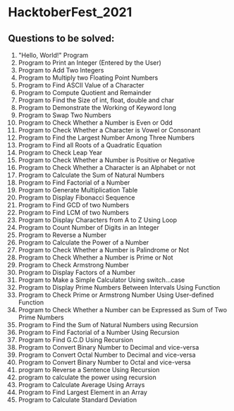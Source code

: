 # HacktoberFest_2021

## Questions to be solved:

  1.  "Hello, World!" Program
  2.  Program to Print an Integer (Entered by the User)
  3.  Program to Add Two Integers
  4.  Program to Multiply two Floating Point Numbers
  5.  Program to Find ASCII Value of a Character
  6.  Program to Compute Quotient and Remainder
  7.  Program to Find the Size of int, float, double and char
  8.  Program to Demonstrate the Working of Keyword long
  9.  Program to Swap Two Numbers
  10. Program to Check Whether a Number is Even or Odd
  11. Program to Check Whether a Character is Vowel or Consonant
  12. Program to Find the Largest Number Among Three Numbers
  13. Program to Find all Roots of a Quadratic Equation
  14. Program to Check Leap Year
  15. Program to Check Whether a Number is Positive or Negative
  16. Program to Check Whether a Character is an Alphabet or not
  17. Program to Calculate the Sum of Natural Numbers
  18. Program to Find Factorial of a Number
  19. Program to Generate Multiplication Table
  20. Program to Display Fibonacci Sequence
  21. Program to Find GCD of two Numbers
  22. Program to Find LCM of two Numbers
  23. Program to Display Characters from A to Z Using Loop
  24. Program to Count Number of Digits in an Integer
  25. Program to Reverse a Number
  26. Program to Calculate the Power of a Number
  27. Program to Check Whether a Number is Palindrome or Not
  28. Program to Check Whether a Number is Prime or Not
  29. Program to Check Armstrong Number
  30. Program to Display Factors of a Number
  31. Program to Make a Simple Calculator Using switch...case
  32. Program to Display Prime Numbers Between Intervals Using Function
  33. Program to Check Prime or Armstrong Number Using User-defined Function
  34. Program to Check Whether a Number can be Expressed as Sum of Two Prime Numbers
  35. Program to Find the Sum of Natural Numbers using Recursion
  36. Program to Find Factorial of a Number Using Recursion
  37. Program to Find G.C.D Using Recursion
  38. Program to Convert Binary Number to Decimal and vice-versa
  39. Program to Convert Octal Number to Decimal and vice-versa
  40. Program to Convert Binary Number to Octal and vice-versa
  41. program to Reverse a Sentence Using Recursion
  42. program to calculate the power using recursion
  43. Program to Calculate Average Using Arrays
  44. Program to Find Largest Element in an Array
  45. Program to Calculate Standard Deviation
